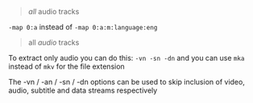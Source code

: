 > _all_ audio tracks

`-map 0:a` instead of `-map 0:a:m:language:eng`

> all _audio_ tracks

To extract only audio you can do this: `-vn -sn -dn` and you can use `mka` instead of `mkv` for the file extension

The -vn / -an / -sn / -dn options can be used to skip inclusion of video, audio, subtitle and data streams respectively
